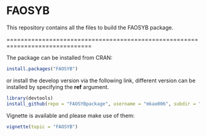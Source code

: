 FAOSYB
=======


This repository contains all the files to build the FAOSYB package.

==============================================================================

The package can be installed from CRAN:

```r
install.packages("FAOSYB")
```

or install the develop version via the following link, different
version can be installed by specifying the **ref** argument.

```r
library(devtools)
install_github(repo = "FAOSYBpackage", username = "mkao006", subdir = "FAOSYB")
```

Vignette is available and please make use of them:

```r
vignette(topic = "FAOSYB")
```